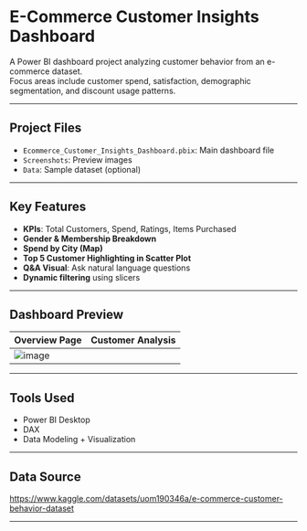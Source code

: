 # E-Commerce Customer Insights Dashboard

A Power BI dashboard project analyzing customer behavior from an e-commerce dataset.  
Focus areas include customer spend, satisfaction, demographic segmentation, and discount usage patterns.

---

## Project Files
- `Ecommerce_Customer_Insights_Dashboard.pbix`: Main dashboard file
- `Screenshots`: Preview images
- `Data`: Sample dataset (optional)

---

## Key Features

- **KPIs**: Total Customers, Spend, Ratings, Items Purchased
- **Gender & Membership Breakdown**
- **Spend by City (Map)**
- **Top 5 Customer Highlighting in Scatter Plot**
- **Q&A Visual**: Ask natural language questions
- **Dynamic filtering** using slicers

---

## Dashboard Preview

| Overview Page | Customer Analysis |
|---------------|-------------------|
| ![image](https://github.com/user-attachments/assets/4e5690d6-d08e-45f1-a5c4-867bba305ea9)


---

## Tools Used

- Power BI Desktop
- DAX
- Data Modeling + Visualization

---

## Data Source

https://www.kaggle.com/datasets/uom190346a/e-commerce-customer-behavior-dataset

---
